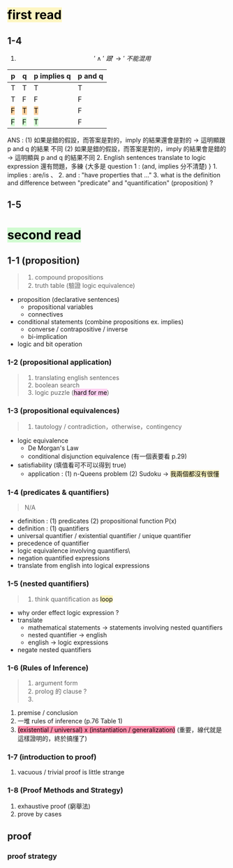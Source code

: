 # <mark style="background: #FFF3A3A6;">first read</mark>
## 1-4
1. $$'\wedge' \:跟 '\rightarrow' \: 不能混用$$

| p                                             | q                                             | p implies q                                   | p and q |
| --------------------------------------------- | --------------------------------------------- | --------------------------------------------- | ------- |
| T                                             | T                                             | T                                             | T       |
| T                                             | F                                             | F                                             | F       |
| <mark style="background: #FFB86CA6;">F</mark> | <mark style="background: #FFB86CA6;">T</mark> | <mark style="background: #FFB86CA6;">T</mark> | F       |
| <mark style="background: #BBFABBA6;">F</mark> | <mark style="background: #BBFABBA6;">F</mark> | <mark style="background: #BBFABBA6;">T</mark> | F       |
ANS :  (1) 如果是錯的假設，而答案是對的，imply 的結果還會是對的 -> 這明顯跟 p and q 的結果                    不同 
	   (2) 如果是錯的假設，而答案是對的，imply 的結果會是錯的 -> 這明顯與 p and q 的結果不同
2. English sentences translate to logic expression 還有問題，多練 {大多是 question 1 : (and, implies 分不清楚) }
	1. implies : are/is 、
	2. and : "have properties that ..."
3. what is the definition and difference between "predicate" and "quantification" (proposition) ?
## 1-5
# <mark style="background: #BBFABBA6;">second read</mark>
## 1-1 (proposition)
> 1. compound propositions
> 2. truth table (驗證 logic equivalence)
- proposition (declarative sentences)
	- propositional variables
	- connectives
- conditional statements (combine propositions ex. implies)
	- converse / contrapositive / inverse
	- bi-implication
- logic and bit operation
### 1-2 (propositional application)
> 1. translating english sentences
> 2. boolean search
> 3. logic puzzle (<mark style="background: #FFB8EBA6;">hard for me</mark>)
### 1-3 (propositional equivalences)
> 1. tautology / contradiction，otherwise，contingency
- logic equivalence
	- De Morgan's Law
	- conditional disjunction equivalence (有一個表要看 p.29)
- satisfiability (填值看可不可以得到 true)
	- application : (1) n-Queens problem (2) Sudoku -> <mark style="background: #FFF3A3A6;">我兩個都沒有很懂</mark>
### 1-4 (predicates & quantifiers)
> N/A
- definition : (1) predicates (2) propositional function P(x)
- definition : (1) quantifiers
- universal quantifier / existential quantifier / unique quantifier
- precedence of quantifier
- logic equivalence involving quantifiers\
- negation quantified expressions
- translate from english into logical expressions
### 1-5 (nested quantifiers)
> 1. think quantification as <mark style="background: #FFF3A3A6;">loop</mark>
- why order effect logic expression ?
- translate
	- mathematical statements -> statements involving nested quantifiers
	- nested quantifier -> english
	- english -> logic expressions
- negate nested quantifiers
### 1-6 (Rules of Inference)
> 1. argument form
> 2. prolog 的 clause ?
> 3. 
1. premise / conclusion
2. 一堆 rules of inference (p.76 Table 1)
3. <mark style="background: #FF5582A6;">(existential / universal) x (instantiation / generalization)</mark> (重要，線代就是這樣證明的，終於搞懂了)
### 1-7 (introduction to proof)
1.  vacuous / trivial proof is little strange
### 1-8 (Proof Methods and Strategy)
1. exhaustive proof (窮舉法)
2. prove by cases
## proof
### proof strategy
